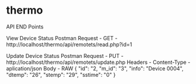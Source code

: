 # thermo


API END Points

View Device Status
Postman
Request - GET - http://localhost/thermo/api/remotets/read.php?id=1 

Update Device Status
Postman 
Request - PUT - http://localhost/thermo/api/remotets/update.php
Headers - Content-Type - aplication/json
Body - RAW
{
    "id": "2,
    "m_id": "3",
    "info": "Device 0004",
    "dtemp": "26",
    "stemp": "29",
    "sstime": "0"
}

